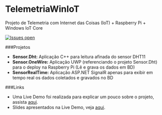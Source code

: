 # TelemetriaWinIoT
Projeto de Telemetria com Internet das Coisas (IoT) + Raspberry Pi + Windows IoT Core

[![Issues open](https://img.shields.io/github/issues-raw/andreluizsecco/telemetriawiniot.svg)](https://github.com/andreluizsecco/telemetriawiniot/issues)

###Projetos
* **Sensor.Dht:** Aplicação C++ para leitura afinada do sensor DHT11
* **Sensor.OneWire:** Aplicação UWP (referenciando o projeto Sensor.Dht) para o deploy na Raspberry Pi (Lê e grava os dados em BD)
* **SensorRealTime:** Aplicação ASP.NET SignalR apenas para exibir em tempo real os dados coletados e gravados no BD

###Links
* Uma Live Demo foi realizada para explicar um pouco sobre o projeto, assista [aqui](https://www.youtube.com/watch?v=zzJXnleN6Q4).
* Slides apresentados na Live Demo, veja [aqui](http://pt.slideshare.net/andreluizsecco/telemetria-com-a-internet-das-coisas-e-o-microsoft-azure).
